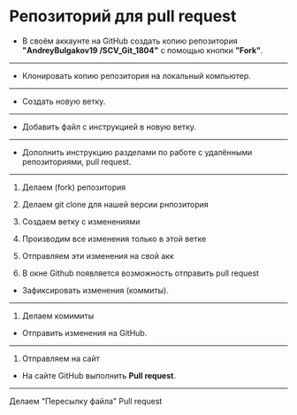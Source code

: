 # Репозиторий для **pull request**
* В своём аккаунте на GitHub создать копию репозитория **"AndreyBulgakov19
/SCV_Git_1804"** с помощью кнопки **"Fork"**.
---
* Клонировать копию репозитория на локальный компьютер.
---
* Создать новую ветку.
---
* Добавить файл с инструкцией в новую ветку.
---
* Дополнить инструкцию разделами по работе с удалёнными репозиториями, pull request.
---

1. Делаем (fork) репозитория

2. Делаем git clone для нашей версии рнпозитория

3. Создаем ветку с изменениями

4. Производим все изменения только в этой ветке

5. Отправляем эти изменения на свой акк

6. В окне Github появляется возможность отправить pull request



* Зафиксировать изменения (коммиты).
---
1. Делаем комимиты

* Отправить изменения на GitHub.
---
1. Отправляем на сайт

* На сайте GitHub выполнить **Pull request**.
---

Делаем "Пересылку файла" Pull request


